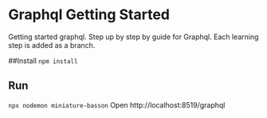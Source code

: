 # Graphql Getting Started
Getting started graphql. Step up by step by guide for Graphql. Each learning step is added as a branch.

##Install
`npm install`

## Run 
`npx nodemon miniature-basson`
Open http://localhost:8519/graphql





